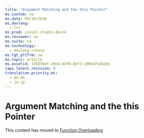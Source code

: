 ```yaml
---
title: "Argument Matching and the this Pointer"
ms.custom: na
ms.date: 09/19/2016
ms.devlang: 
  - C++
ms.prod: visual-studio-dev14
ms.reviewer: na
ms.suite: na
ms.technology: 
  - devlang-csharp
ms.tgt_pltfrm: na
ms.topic: article
ms.assetid: 1d58f8ef-39e4-44f0-8ef2-c09ed71d42bb
caps.latest.revision: 9
translation.priority.mt: 
  - de-de
  - ja-jp
---
```

# Argument Matching and the this Pointer
This content has moved to [Function Overloading](../vs140/Function-Overloading.md)